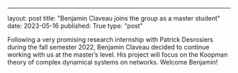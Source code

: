 ---
layout: post
title:  "Benjamin Claveau joins the group as a master student"
date:   2023-05-16
published: True
type: "post"


Following a very promising research internship with Patrick Desrosiers during the fall semester 2022, Benjamin Claveau decided to continue working with us at the master’s level. His project will focus on the Koopman theory of complex dynamical systems on networks.  Welcome Benjamin!
